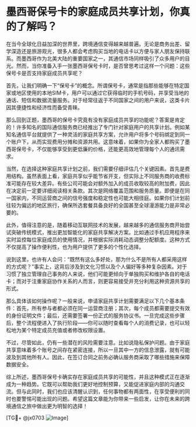 # 墨西哥保号卡的家庭成员共享计划，你真的了解吗？

在当今全球化日益加深的世界里，跨境通信变得越来越普遍。无论是商务出差、留学深造还是旅游观光，很多人都会考虑购买当地的电话卡以方便与家人朋友保持联系。而墨西哥作为北美大陆的重要国家之一，其通信市场同样吸引了众多用户的目光。然而，当你准备入手一张墨西哥保号卡时，是否曾思考过这样一个问题：这些保号卡是否支持家庭成员共享呢？

首先，让我们明确一下“保号卡”的概念。所谓保号卡，通常是指那些能够在特定国家或地区使用的本地SIM卡，用户可以通过它获得临时的手机号码，并享受当地的通话、短信和数据流量服务。对于经常往返于不同国家之间的用户来说，这类卡片因其便捷性和经济性而备受青睐。

那么回到正题，墨西哥的保号卡究竟有没有家庭成员共享的功能呢？答案是肯定的！许多知名的国际通信服务商已经推出了专门针对家庭用户的共享计划。例如某知名通信平台就提供了一种灵活的家庭共享方案，允许用户将多个号码绑定到同一个账户下，从而实现费用分摊和资源共用。这意味着，如果你为全家人都购买了墨西哥保号卡，不仅能够享受到更低廉的价格，还能更高效地管理每个人的通讯需求。

当然，在选择这种家庭共享计划之前，我们需要仔细评估几个关键因素。首先是费用结构。虽然表面上看，家庭共享似乎能节省开支，但实际上不同服务商的收费标准可能存在较大差异。有些公司可能会对额外加入的成员收取较高的附加费，因此在决定前一定要详细阅读相关条款。其次是网络覆盖范围和服务质量。即便是在同一国家内，不同运营商之间的信号强度和稳定性也可能大相径庭。如果你们计划前往较为偏远的地区旅行，确保所选套餐具备良好的全国甚至全球漫游能力是非常必要的。

此外，值得注意的是，随着移动互联网技术的发展，越来越多的通信服务商开始尝试突破传统模式，推出更加智能化的家庭共享解决方案。比如通过手机应用程序来实时监控每位家庭成员的使用情况，并根据实际消耗动态调整分配额度。这种方式不仅提高了操作便利性，也为用户提供了更多的个性化选择。

说到这里，也许有人会问：“既然有这么多好处，那为什么不是所有人都采用这样的方式呢？”事实上，这背后涉及到文化习惯以及个人偏好等多种复杂因素。对于习惯了独立管理自己事务的人来说，他们可能更倾向于单独购买和维护各自的电话卡；而对于注重家庭协作关系的人而言，则更容易接受并充分利用这种资源共享的形式。

那么具体该如何操作呢？一般来说，申请家庭共享计划需要满足以下几个基本条件：首先，所有参与者都必须在同一运营商注册；其次，每个成员都需要提交有效的身份证明文件；最后，还需要签署一份正式的服务协议书。一旦完成这些步骤后，整个流程便进入了执行阶段——你可以随时查看每个人的消费记录，也可以轻松地为某个特定成员充值或者修改权限设置。

不过，尽管如此，仍有一些潜在的风险需要注意。比如说隐私保护问题。由于家庭共享意味着多个账号之间存在紧密连接，所以一旦其中一方的信息泄露，就有可能波及到其他所有人。因此，在签订合同之前务必确认服务商采取了哪些措施来保障数据安全。

综上所述，墨西哥保号卡确实存在家庭成员共享的可能性，并且这种模式正在逐渐成为一种趋势。它既可以帮助我们更好地控制预算，又能促进家庭内部的沟通交流。但与此同时，我们也应该清醒认识到，任何事物都有两面性，在享受便利的同时也要警惕可能出现的问题。希望这篇文章能为你带来一些启发，让你在未来的跨境通信之旅中做出更为明智的选择！

[TG💪+ @jx0703 ![Image](https://github.com/user-attachments/assets/dbca1d08-cadb-493c-b0ec-ad6f7a83f270)]